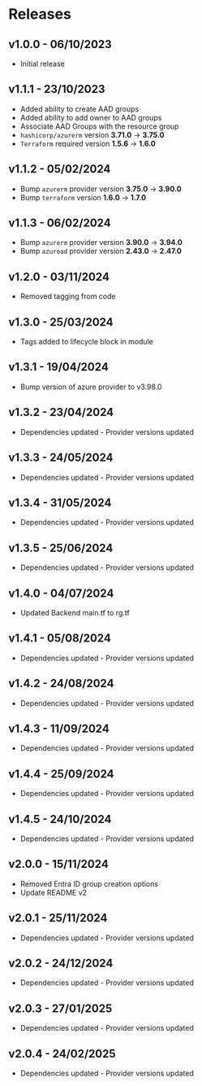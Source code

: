 # Releases

## v1.0.0 - 06/10/2023

* Initial release

## v1.1.1 - 23/10/2023

* Added ability to create AAD groups
* Added ability to add owner to AAD groups
* Associate AAD Groups with the resource group
* `hashicorp/azurerm` version **3.71.0** -> **3.75.0**
* `Terraform` required version **1.5.6** -> **1.6.0**

## v1.1.2 - 05/02/2024

* Bump `azurerm` provider version **3.75.0** -> **3.90.0**
* Bump `terraform` version **1.6.0** -> **1.7.0**

## v1.1.3 - 06/02/2024

* Bump `azurerm` provider version **3.90.0** -> **3.94.0**
* Bump `azuread` provider version **2.43.0** -> **2.47.0**

## v1.2.0 - 03/11/2024

* Removed tagging from code

## v1.3.0 - 25/03/2024

* Tags added to lifecycle block in module

## v1.3.1 - 19/04/2024

* Bump version of azure provider to v3.98.0

## v1.3.2 - 23/04/2024

* Dependencies updated - Provider versions updated

## v1.3.3 - 24/05/2024

* Dependencies updated - Provider versions updated

## v1.3.4 - 31/05/2024

* Dependencies updated - Provider versions updated

## v1.3.5 - 25/06/2024

* Dependencies updated - Provider versions updated

## v1.4.0 - 04/07/2024

* Updated Backend main.tf to rg.tf

## v1.4.1 - 05/08/2024

* Dependencies updated - Provider versions updated

## v1.4.2 - 24/08/2024

* Dependencies updated - Provider versions updated

## v1.4.3 - 11/09/2024

* Dependencies updated - Provider versions updated

## v1.4.4 - 25/09/2024

* Dependencies updated - Provider versions updated

## v1.4.5 - 24/10/2024

* Dependencies updated - Provider versions updated

## v2.0.0 - 15/11/2024

* Removed Entra ID group creation options
* Update README v2



## v2.0.1 - 25/11/2024

* Dependencies updated - Provider versions updated

## v2.0.2 - 24/12/2024

* Dependencies updated - Provider versions updated

## v2.0.3 - 27/01/2025

* Dependencies updated - Provider versions updated

## v2.0.4 - 24/02/2025

* Dependencies updated - Provider versions updated
